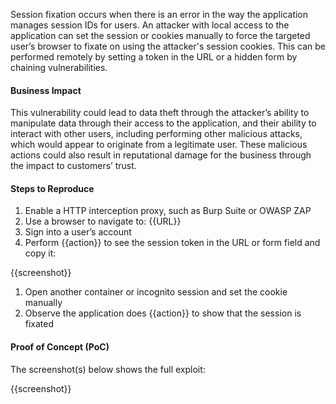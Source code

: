 Session fixation occurs when there is an error in the way the application manages session IDs for users. An attacker with local access to the application can set the session or cookies manually to force the targeted user’s browser to fixate on using the attacker's session cookies. This can be performed remotely by setting a token in the URL or a hidden form by chaining vulnerabilities.

#### Business Impact

This vulnerability could lead to data theft through the attacker’s ability to manipulate data through their access to the application, and their ability to interact with other users, including performing other malicious attacks, which would appear to originate from a legitimate user. These malicious actions could also result in reputational damage for the business through the impact to customers’ trust.

#### Steps to Reproduce

1. Enable a HTTP interception proxy, such as Burp Suite or OWASP ZAP
1. Use a browser to navigate to: {{URL}}
1. Sign into a user’s account
1. Perform {{action}} to see the session token in the URL or form field and copy it:

{{screenshot}}

1. Open another container or incognito session and set the cookie manually
1. Observe the application does {{action}} to show that the session is fixated

#### Proof of Concept (PoC)

The screenshot(s) below shows the full exploit:

{{screenshot}}
